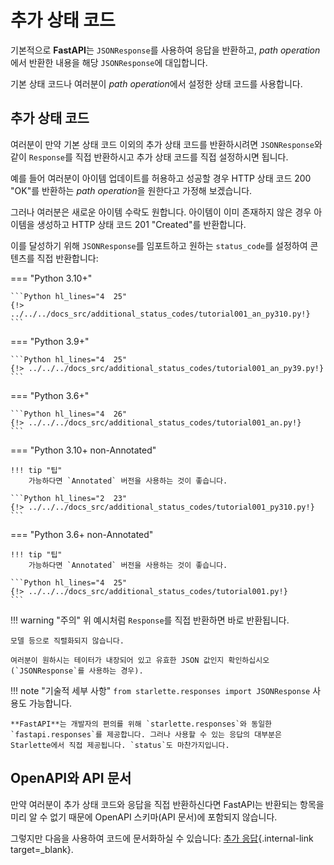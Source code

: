 # 추가 상태 코드

기본적으로 **FastAPI**는 `JSONResponse`를 사용하여 응답을 반환하고, *path operation*에서 반환한 내용을 해당 `JSONResponse`에 대입합니다.

기본 상태 코드나 여러분이 *path operation*에서 설정한 상태 코드를 사용합니다.

## 추가 상태 코드

여러분이 만약 기본 상태 코드 이외의 추가 상태 코드를 반환하시려면 `JSONResponse`와 같이 `Response`를 직접 반환하시고 추가 상태 코드를 직접 설정하시면 됩니다.

예를 들어 여러분이 아이템 업데이트를 허용하고 성공할 경우 HTTP 상태 코드 200 "OK"를 반환하는 *path operation*을 원한다고 가정해 보겠습니다.

그러나 여러분은 새로운 아이템 수락도 원합니다. 아이템이 이미 존재하지 않은 경우 아이템을 생성하고 HTTP 상태 코드 201 "Created"를 반환합니다.

이를 달성하기 위해 `JSONResponse`를 임포트하고 원하는 `status_code`를 설정하여 콘텐츠를 직접 반환합니다:

=== "Python 3.10+"

    ```Python hl_lines="4  25"
    {!> ../../../docs_src/additional_status_codes/tutorial001_an_py310.py!}
    ```

=== "Python 3.9+"

    ```Python hl_lines="4  25"
    {!> ../../../docs_src/additional_status_codes/tutorial001_an_py39.py!}
    ```

=== "Python 3.6+"

    ```Python hl_lines="4  26"
    {!> ../../../docs_src/additional_status_codes/tutorial001_an.py!}
    ```

=== "Python 3.10+ non-Annotated"

    !!! tip "팁"
        가능하다면 `Annotated` 버전을 사용하는 것이 좋습니다.

    ```Python hl_lines="2  23"
    {!> ../../../docs_src/additional_status_codes/tutorial001_py310.py!}
    ```

=== "Python 3.6+ non-Annotated"

    !!! tip "팁"
        가능하다면 `Annotated` 버전을 사용하는 것이 좋습니다.

    ```Python hl_lines="4  25"
    {!> ../../../docs_src/additional_status_codes/tutorial001.py!}
    ```

!!! warning "주의"
    위 예시처럼 `Response`를 직접 반환하면 바로 반환됩니다.

    모델 등으로 직렬화되지 않습니다.

    여러분이 원하시는 테이터가 내장되어 있고 유효한 JSON 값인지 확인하십시오 (`JSONResponse`를 사용하는 경우).

!!! note "기술적 세부 사항"
    `from starlette.responses import JSONResponse` 사용도 가능합니다.

    **FastAPI**는 개발자의 편의를 위해 `starlette.responses`와 동일한 `fastapi.responses`를 제공합니다. 그러나 사용할 수 있는 응답의 대부분은 Starlette에서 직접 제공됩니다. `status`도 마찬가지입니다.

## OpenAPI와 API 문서

만약 여러분이 추가 상태 코드와 응답을 직접 반환하신다면 FastAPI는 반환되는 항목을 미리 알 수 없기 때문에 OpenAPI 스키마(API 문서)에 포함되지 않습니다.

그렇지만 다음을 사용하여 코드에 문서화하실 수 있습니다: [추가 응답](additional-responses.md){.internal-link target=_blank}.
